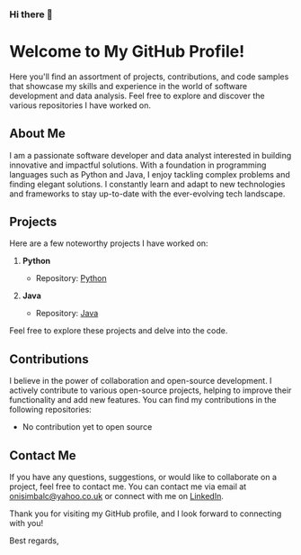 ### Hi there 👋

<!--
**onisimb/onisimb** is a ✨ _special_ ✨ repository because its `README.md` (this file) appears on your GitHub profile.

Here are some ideas to get you started:

- 🔭 I’m currently working on ...
- 🌱 I’m currently learning ...
- 👯 I’m looking to collaborate on ...
- 🤔 I’m looking for help with ...
- 💬 Ask me about ...
- 📫 How to reach me: ...
- 😄 Pronouns: ...
- ⚡ Fun fact: ...
-->
# Welcome to My GitHub Profile!

Here you'll find an assortment of projects, contributions, and code samples that showcase my skills and experience in the world of software development and data analysis. Feel free to explore and discover the various repositories I have worked on.

## About Me

I am a passionate software developer and data analyst interested in building innovative and impactful solutions. With a foundation in programming languages such as Python and Java, I enjoy tackling complex problems and finding elegant solutions. I constantly learn and adapt to new technologies and frameworks to stay up-to-date with the ever-evolving tech landscape.

## Projects

Here are a few noteworthy projects I have worked on:

1. **Python** 
   - Repository: [Python](https://github.com/onisimb/portofolio/tree/20cc1b5c852ec5841438cbd46e3ca61c2b51095a/Python)
   
2. **Java** 
   - Repository: [Java](https://github.com/onisimb/portofolio/tree/20cc1b5c852ec5841438cbd46e3ca61c2b51095a/Java)

Feel free to explore these projects and delve into the code.

## Contributions

I believe in the power of collaboration and open-source development. I actively contribute to various open-source projects, helping to improve their functionality and add new features. You can find my contributions in the following repositories:

- No contribution yet to open source

## Contact Me

If you have any questions, suggestions, or would like to collaborate on a project, feel free to contact me. You can contact me via email at onisimbalc@yahoo.co.uk or connect with me on [LinkedIn](https://www.linkedin.com/in/onisim-balc-a8513382/).

Thank you for visiting my GitHub profile, and I look forward to connecting with you!

Best regards,
